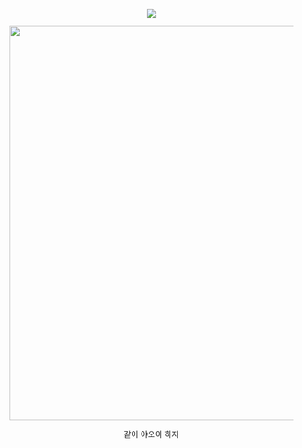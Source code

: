 <div align="center">
  
  <a href="">![](https://komarev.com/ghpvc/?username=toemuncher3000&color=2d135c&label=♱&base=8970)</a>

</div>
<p align="center"> <img width="700" height="700" src="https://github.com/user-attachments/assets/61d60158-ccd0-4f7f-9d54-f5de8a08c2c5" </p>

<p align="center">같이 야오이 하자</p>

<div align="center">







